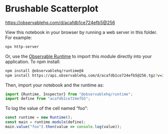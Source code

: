 # Brushable Scatterplot

https://observablehq.com/d/acafdb1ce724efb5@256

View this notebook in your browser by running a web server in this folder. For
example:

~~~sh
npx http-server
~~~

Or, use the [Observable Runtime](https://github.com/observablehq/runtime) to
import this module directly into your application. To npm install:

~~~sh
npm install @observablehq/runtime@4
npm install https://api.observablehq.com/d/acafdb1ce724efb5@256.tgz?v=3
~~~

Then, import your notebook and the runtime as:

~~~js
import {Runtime, Inspector} from "@observablehq/runtime";
import define from "acafdb1ce724efb5";
~~~

To log the value of the cell named “foo”:

~~~js
const runtime = new Runtime();
const main = runtime.module(define);
main.value("foo").then(value => console.log(value));
~~~
